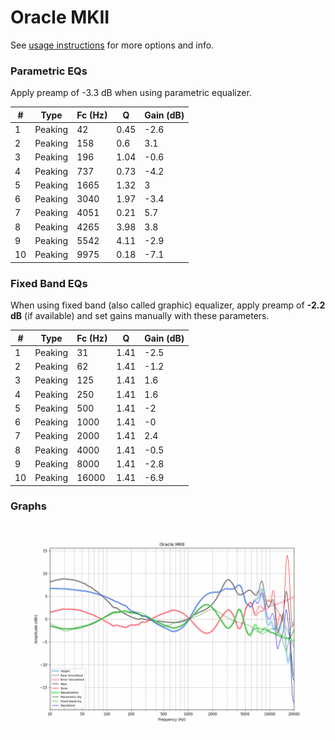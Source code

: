 # Oracle MKII
See [usage instructions](https://github.com/jaakkopasanen/AutoEq#usage) for more options and info.

### Parametric EQs
Apply preamp of -3.3 dB when using parametric equalizer.

|   # | Type    |   Fc (Hz) |    Q |   Gain (dB) |
|-----|---------|-----------|------|-------------|
|   1 | Peaking |        42 | 0.45 |        -2.6 |
|   2 | Peaking |       158 | 0.6  |         3.1 |
|   3 | Peaking |       196 | 1.04 |        -0.6 |
|   4 | Peaking |       737 | 0.73 |        -4.2 |
|   5 | Peaking |      1665 | 1.32 |         3   |
|   6 | Peaking |      3040 | 1.97 |        -3.4 |
|   7 | Peaking |      4051 | 0.21 |         5.7 |
|   8 | Peaking |      4265 | 3.98 |         3.8 |
|   9 | Peaking |      5542 | 4.11 |        -2.9 |
|  10 | Peaking |      9975 | 0.18 |        -7.1 |

### Fixed Band EQs
When using fixed band (also called graphic) equalizer, apply preamp of **-2.2 dB** (if available) and set gains manually with these parameters.

|   # | Type    |   Fc (Hz) |    Q |   Gain (dB) |
|-----|---------|-----------|------|-------------|
|   1 | Peaking |        31 | 1.41 |        -2.5 |
|   2 | Peaking |        62 | 1.41 |        -1.2 |
|   3 | Peaking |       125 | 1.41 |         1.6 |
|   4 | Peaking |       250 | 1.41 |         1.6 |
|   5 | Peaking |       500 | 1.41 |        -2   |
|   6 | Peaking |      1000 | 1.41 |        -0   |
|   7 | Peaking |      2000 | 1.41 |         2.4 |
|   8 | Peaking |      4000 | 1.41 |        -0.5 |
|   9 | Peaking |      8000 | 1.41 |        -2.8 |
|  10 | Peaking |     16000 | 1.41 |        -6.9 |

### Graphs
![](./Oracle%20MKII.png)

